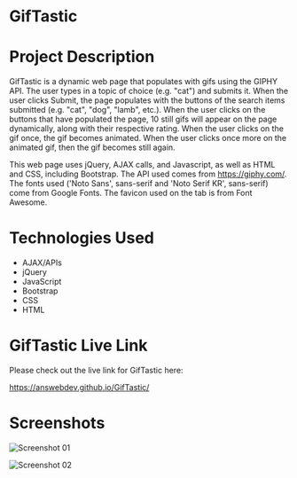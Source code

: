 # GifTastic

# Project Description

GifTastic is a dynamic web page that populates with gifs using the GIPHY API. The user types in a topic of choice (e.g. "cat") and submits it. When the user clicks Submit, the page populates with the buttons of the search items submitted (e.g. "cat", "dog", "lamb", etc.). When the user clicks on the buttons that have populated the page, 10 still gifs will appear on the page dynamically, along with their respective rating. When the user clicks on the gif once, the gif becomes animated. When the user clicks once more on the animated gif, then the gif becomes still again.

This web page uses jQuery, AJAX calls, and Javascript, as well as HTML and CSS, including Bootstrap. The API used comes from https://giphy.com/. The fonts used ('Noto Sans', sans-serif and 'Noto Serif KR', sans-serif) come from Google Fonts. The favicon used on the tab is from Font Awesome.

# Technologies Used

* AJAX/APIs
* jQuery
* JavaScript
* Bootstrap
* CSS
* HTML

# GifTastic Live Link

Please check out the live link for GifTastic here:

https://answebdev.github.io/GifTastic/

# Screenshots

![Screenshot 01](screenshots/giftastic-screenshot-01 "GifTastic")

![Screenshot 02](screenshots/giftastic-screenshot-02 "Search by Topic")
